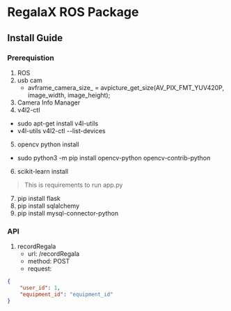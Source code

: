 # RegalaX ROS Package

## Install Guide

### Prerequistion 
1. ROS
2. usb cam
    - avframe_camera_size_ = avpicture_get_size(AV_PIX_FMT_YUV420P, image_width, image_height); 
3. Camera Info Manager 
4. v4l2-ctl
 - sudo apt-get install v4l-utils
 - v4l-utils v4l2-ctl --list-devices

5. opencv python install
 - sudo python3 -m pip install opencv-python opencv-contrib-python

6. scikit-learn install 

> This is requirements to run app.py
7. pip install flask
8. pip install sqlalchemy
9. pip install mysql-connector-python

### API
1. recordRegala
    * url: /recordRegala
    * method: POST
    * request:
```json
{
    "user_id": 1,
    "equipment_id": "equipment_id"
}
```
